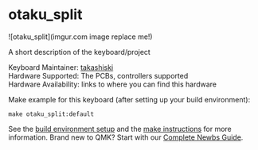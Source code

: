 # otaku_split

![otaku_split](imgur.com image replace me!)

A short description of the keyboard/project

Keyboard Maintainer: [takashiski](https://github.com/takashiski)  
Hardware Supported: The PCBs, controllers supported  
Hardware Availability: links to where you can find this hardware

Make example for this keyboard (after setting up your build environment):

    make otaku_split:default

See the [build environment setup](https://docs.qmk.fm/#/getting_started_build_tools) and the [make instructions](https://docs.qmk.fm/#/getting_started_make_guide) for more information. Brand new to QMK? Start with our [Complete Newbs Guide](https://docs.qmk.fm/#/newbs).
